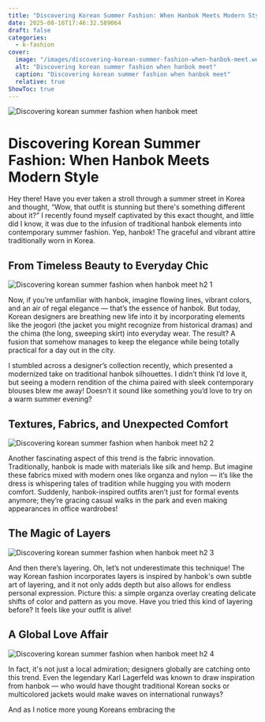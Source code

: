 ```yaml
---
title: "Discovering Korean Summer Fashion: When Hanbok Meets Modern Style"
date: 2025-08-16T17:46:32.589064
draft: false
categories:
  - k-fashion
cover:
  image: "/images/discovering-korean-summer-fashion-when-hanbok-meet.webp"
  alt: "Discovering korean summer fashion when hanbok meet"
  caption: "Discovering korean summer fashion when hanbok meet"
  relative: true
ShowToc: true
---
```

![Discovering korean summer fashion when hanbok meet](/images/discovering-korean-summer-fashion-when-hanbok-meet.webp)

# Discovering Korean Summer Fashion: When Hanbok Meets Modern Style

Hey there! Have you ever taken a stroll through a summer street in Korea and thought, “Wow, that outfit is stunning but there's something different about it?” I recently found myself captivated by this exact thought, and little did I know, it was due to the infusion of traditional hanbok elements into contemporary summer fashion. Yep, hanbok! The graceful and vibrant attire traditionally worn in Korea.

## From Timeless Beauty to Everyday Chic

![Discovering korean summer fashion when hanbok meet h2 1](/images/discovering-korean-summer-fashion-when-hanbok-meet-h2-1.webp)


Now, if you’re unfamiliar with hanbok, imagine flowing lines, vibrant colors, and an air of regal elegance — that’s the essence of hanbok. But today, Korean designers are breathing new life into it by incorporating elements like the jeogori (the jacket you might recognize from historical dramas) and the chima (the long, sweeping skirt) into everyday wear. The result? A fusion that somehow manages to keep the elegance while being totally practical for a day out in the city.

I stumbled across a designer’s collection recently, which presented a modernized take on traditional hanbok silhouettes. I didn’t think I’d love it, but seeing a modern rendition of the chima paired with sleek contemporary blouses blew me away! Doesn’t it sound like something you’d love to try on a warm summer evening?

## Textures, Fabrics, and Unexpected Comfort

![Discovering korean summer fashion when hanbok meet h2 2](/images/discovering-korean-summer-fashion-when-hanbok-meet-h2-2.webp)


Another fascinating aspect of this trend is the fabric innovation. Traditionally, hanbok is made with materials like silk and hemp. But imagine these fabrics mixed with modern ones like organza and nylon — it’s like the dress is whispering tales of tradition while hugging you with modern comfort. Suddenly, hanbok-inspired outfits aren’t just for formal events anymore; they’re gracing casual walks in the park and even making appearances in office wardrobes!

## The Magic of Layers

![Discovering korean summer fashion when hanbok meet h2 3](/images/discovering-korean-summer-fashion-when-hanbok-meet-h2-3.webp)


And then there’s layering. Oh, let’s not underestimate this technique! The way Korean fashion incorporates layers is inspired by hanbok's own subtle art of layering, and it not only adds depth but also allows for endless personal expression. Picture this: a simple organza overlay creating delicate shifts of color and pattern as you move. Have you tried this kind of layering before? It feels like your outfit is alive!

## A Global Love Affair

![Discovering korean summer fashion when hanbok meet h2 4](/images/discovering-korean-summer-fashion-when-hanbok-meet-h2-4.webp)


In fact, it's not just a local admiration; designers globally are catching onto this trend. Even the legendary Karl Lagerfeld was known to draw inspiration from hanbok — who would have thought traditional Korean socks or multicolored jackets would make waves on international runways?

And as I notice more young Koreans embracing the 
